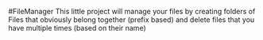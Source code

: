 #FileManager
This little project will manage your files by creating folders of Files 
that obviously belong together (prefix based) and delete files 
that you have multiple times (based on their name)
